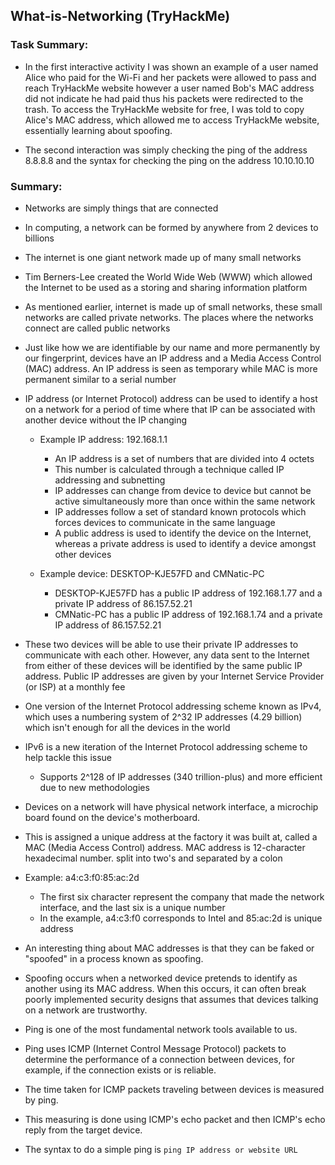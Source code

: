 ## What-is-Networking (TryHackMe)

### Task Summary:

- In the first interactive activity I was shown an example of a user named Alice who paid for the Wi-Fi and her packets were allowed to pass and reach TryHackMe website however a user named Bob's MAC address did not indicate he had paid thus his packets were redirected to the trash. To access the TryHackMe website for free, I was told to copy Alice's MAC address, which allowed me to access TryHackMe website, essentially learning about spoofing.

- The second interaction was simply checking the ping of the address 8.8.8.8 and the syntax for checking the ping on the address 10.10.10.10

### Summary:

- Networks are simply things that are connected

- In computing, a network can be formed by anywhere from 2 devices to billions

- The internet is one giant network made up of many small networks

- Tim Berners-Lee created the World Wide Web (WWW) which allowed the Internet to be used as a storing and sharing information platform

- As mentioned earlier, internet is made up of small networks, these small networks are called private networks. The places where the networks connect are called public networks

- Just like how we are identifiable by our name and more permanently by our fingerprint, devices have an IP address and a Media Access Control (MAC) address. An IP address is seen as temporary while MAC is more permanent similar to a serial number

- IP address (or Internet Protocol) address can be used to identify a host on a network for a period of time where that IP can be associated with another device without the IP changing

  - Example IP address: 192.168.1.1

    - An IP address is a set of numbers that are divided into 4 octets
    - This number is calculated through a technique called IP addressing and subnetting
    - IP addresses can change from device to device but cannot be active simultaneously more than once within the same network
    - IP addresses follow a set of standard known protocols which forces devices to communicate in the same language
    - A public address is used to identify the device on the Internet, whereas a private address is used to identify a device amongst other devices

  - Example device: DESKTOP-KJE57FD and CMNatic-PC

    - DESKTOP-KJE57FD has a public IP address of 192.168.1.77 and a private IP address of 86.157.52.21
    - CMNatic-PC has a public IP address of 192.168.1.74 and a private IP address of 86.157.52.21

- These two devices will be able to use their private IP addresses to communicate with each other. However, any data sent to the Internet from either of these devices will be identified by the same public IP address. Public IP addresses are given by your Internet Service Provider (or ISP) at a monthly fee

- One version of the Internet Protocol addressing scheme known as IPv4, which uses a numbering system of 2^32 IP addresses (4.29 billion) which isn't enough for all the devices in the world

- IPv6 is a new iteration of the Internet Protocol addressing scheme to help tackle this issue

  - Supports 2^128 of IP addresses (340 trillion-plus) and more efficient due to new methodologies

- Devices on a network will have physical network interface, a microchip board found on the device's motherboard.

- This is assigned a unique address at the factory it was built at, called a MAC (Media Access Control) address. MAC address is 12-character hexadecimal number. split into two's and separated by a colon

- Example: a4:c3:f0:85:ac:2d

  - The first six character represent the company that made the network interface, and the last six is a unique number
  - In the example, a4:c3:f0 corresponds to Intel and 85:ac:2d is unique address

- An interesting thing about MAC addresses is that they can be faked or "spoofed" in a process known as spoofing.

- Spoofing occurs when a networked device pretends to identify as another using its MAC address. When this occurs, it can often break poorly implemented security designs that assumes that devices talking on a network are trustworthy.

- Ping is one of the most fundamental network tools available to us.

- Ping uses ICMP (Internet Control Message Protocol) packets to determine the performance of a connection between devices, for example, if the connection exists or is reliable.

- The time taken for ICMP packets traveling between devices is measured by ping.

- This measuring is done using ICMP's echo packet and then ICMP's echo reply from the target device.

- The syntax to do a simple ping is `ping IP address or website URL`
